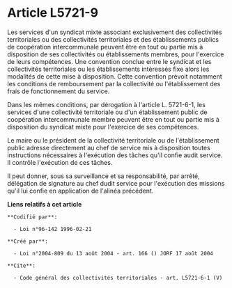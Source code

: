 # Article L5721-9

Les services d'un syndicat mixte associant exclusivement des collectivités territoriales ou des collectivités territoriales
et des établissements publics de coopération intercommunale peuvent être en tout ou partie mis à disposition de ses
collectivités ou établissements membres, pour l'exercice de leurs compétences. Une convention conclue entre le syndicat et
les collectivités territoriales ou les établissements intéressés fixe alors les modalités de cette mise à disposition. Cette
convention prévoit notamment les conditions de remboursement par la collectivité ou l'établissement des frais de
fonctionnement du service. 

Dans les mêmes conditions, par dérogation à l'article L. 5721-6-1, les services d'une collectivité territoriale ou d'un
établissement public de coopération intercommunale membre peuvent être en tout ou partie mis à disposition du syndicat mixte
pour l'exercice de ses compétences. 

Le maire ou le président de la collectivité territoriale ou de l'établissement public adresse directement au chef de service
mis à disposition toutes instructions nécessaires à l'exécution des tâches qu'il confie audit service. Il contrôle
l'exécution de ces tâches. 

Il peut donner, sous sa surveillance et sa responsabilité, par arrêté, délégation de signature au chef dudit service pour
l'exécution des missions qu'il lui confie en application de l'alinéa précédent.

**Liens relatifs à cet article**

	**Codifié par**:

	  - Loi n°96-142 1996-02-21

	**Créé par**:

	  - Loi n°2004-809 du 13 août 2004 - art. 166 () JORF 17 août 2004

	**Cite**:

	  - Code général des collectivités territoriales - art. L5721-6-1 (V)
